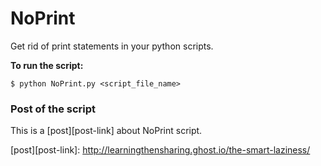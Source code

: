 # NoPrint
Get rid of print statements in your python scripts.

__To run the script:__

```
$ python NoPrint.py <script_file_name>
```

### Post of the script

This is a [post][post-link] about NoPrint script.


[post][post-link]: http://learningthensharing.ghost.io/the-smart-laziness/
